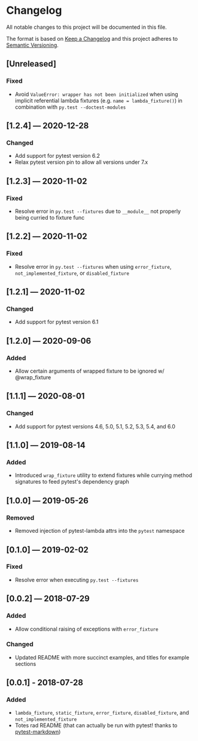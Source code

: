 # Changelog
All notable changes to this project will be documented in this file.

The format is based on [Keep a Changelog](http://keepachangelog.com/en/1.0.0/)
and this project adheres to [Semantic Versioning](http://semver.org/spec/v2.0.0.html).


## [Unreleased]
### Fixed
 - Avoid `ValueError: wrapper has not been initialized` when using implicit referential lambda fixtures (e.g. `name = lambda_fixture()`) in combination with `py.test --doctest-modules`


## [1.2.4] — 2020-12-28
### Changed
 - Add support for pytest version 6.2
 - Relax pytest version pin to allow all versions under 7.x


## [1.2.3] — 2020-11-02
### Fixed
 - Resolve error in `py.test --fixtures` due to `__module__` not properly being curried to fixture func


## [1.2.2] — 2020-11-02
### Fixed
 - Resolve error in `py.test --fixtures` when using `error_fixture`, `not_implemented_fixture`, or `disabled_fixture`


## [1.2.1] — 2020-11-02
### Changed
 - Add support for pytest version 6.1


## [1.2.0] — 2020-09-06
### Added
 - Allow certain arguments of wrapped fixture to be ignored w/ @wrap_fixture


## [1.1.1] — 2020-08-01
### Changed
 - Add support for pytest versions 4.6, 5.0, 5.1, 5.2, 5.3, 5.4, and 6.0


## [1.1.0] — 2019-08-14
### Added
 - Introduced `wrap_fixture` utility to extend fixtures while currying method signatures to feed pytest's dependency graph


## [1.0.0] — 2019-05-26
### Removed
 - Removed injection of pytest-lambda attrs into the `pytest` namespace


## [0.1.0] — 2019-02-02
### Fixed
 - Resolve error when executing `py.test --fixtures`


## [0.0.2] — 2018-07-29
### Added
 - Allow conditional raising of exceptions with `error_fixture`

### Changed
 - Updated README with more succinct examples, and titles for example sections


## [0.0.1] - 2018-07-28
### Added
 - `lambda_fixture`, `static_fixture`, `error_fixture`, `disabled_fixture`, and `not_implemented_fixture`
 - Totes rad README (that can actually be run with pytest! thanks to [pytest-markdown](https://github.com/Jc2k/pytest-markdown))
